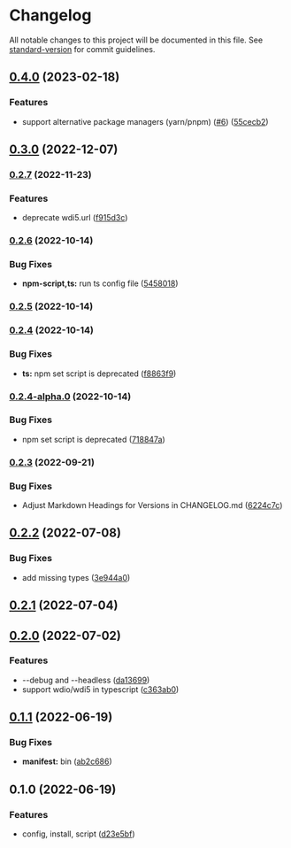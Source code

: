 # Changelog

All notable changes to this project will be documented in this file. See [standard-version](https://github.com/conventional-changelog/standard-version) for commit guidelines.

## [0.4.0](https://github.com/ui5-community/create-wdi5/compare/v0.3.0...v0.4.0) (2023-02-18)


### Features

* support alternative package managers (yarn/pnpm) ([#6](https://github.com/ui5-community/create-wdi5/issues/6)) ([55cecb2](https://github.com/ui5-community/create-wdi5/commit/55cecb27d3cf9dd2f91163d09fecd0ec1d4c5d42))

## [0.3.0](https://github.com/ui5-community/create-wdi5/compare/v0.2.7...v0.3.0) (2022-12-07)

### [0.2.7](https://github.com/ui5-community/create-wdi5/compare/v0.2.6...v0.2.7) (2022-11-23)


### Features

* deprecate wdi5.url ([f915d3c](https://github.com/ui5-community/create-wdi5/commit/f915d3ce68ce4159e2eebf983af037b9f0b2dab1))

### [0.2.6](https://github.com/ui5-community/create-wdi5/compare/v0.2.5...v0.2.6) (2022-10-14)


### Bug Fixes

* **npm-script,ts:** run ts config file ([5458018](https://github.com/ui5-community/create-wdi5/commit/54580187e15f29bb5aa7f133e3bacbdbb665018d))

### [0.2.5](https://github.com/ui5-community/create-wdi5/compare/v0.2.4...v0.2.5) (2022-10-14)

### [0.2.4](https://github.com/ui5-community/create-wdi5/compare/v0.2.4-alpha.0...v0.2.4) (2022-10-14)


### Bug Fixes

* **ts:** npm set script is deprecated ([f8863f9](https://github.com/ui5-community/create-wdi5/commit/f8863f9dcd392531fdb262cdd2f9a751e58baeda))

### [0.2.4-alpha.0](https://github.com/ui5-community/create-wdi5/compare/v0.2.3...v0.2.4-alpha.0) (2022-10-14)


### Bug Fixes

* npm set script is deprecated ([718847a](https://github.com/ui5-community/create-wdi5/commit/718847aeadd6fbefe0949694756f9c39439a5d7e))

### [0.2.3](https://github.com/ui5-community/create-wdi5/compare/v0.2.2...v0.2.3) (2022-09-21)


### Bug Fixes

* Adjust Markdown Headings for Versions in CHANGELOG.md ([6224c7c](https://github.com/ui5-community/create-wdi5/commit/6224c7c7eaed55e14359c75047060723dc42fe57))

## [0.2.2](https://github.com/ui5-community/create-wdi5/compare/v0.2.1...v0.2.2) (2022-07-08)


### Bug Fixes

* add missing types ([3e944a0](https://github.com/ui5-community/create-wdi5/commit/3e944a0b7f272777b34c8f4c777003d6fd385a02))

## [0.2.1](https://github.com/ui5-community/create-wdi5/compare/v0.2.0...v0.2.1) (2022-07-04)

## [0.2.0](https://github.com/ui5-community/create-wdi5/compare/v0.1.1...v0.2.0) (2022-07-02)


### Features

* --debug and --headless ([da13699](https://github.com/ui5-community/create-wdi5/commit/da13699aee7a7029fd1af646a2b70df2278f0d6c))
* support wdio/wdi5 in typescript ([c363ab0](https://github.com/ui5-community/create-wdi5/commit/c363ab0619e9826ce6a43a3ee9d62ac9afd0aa08))

## [0.1.1](https://github.com/ui5-community/create-wdi5/compare/v0.1.0...v0.1.1) (2022-06-19)


### Bug Fixes

* **manifest:** bin ([ab2c686](https://github.com/ui5-community/create-wdi5/commit/ab2c6864b3b2033bc373d9cc155f0e68a3c52282))

## 0.1.0 (2022-06-19)


### Features

* config, install, script ([d23e5bf](https://github.com/ui5-community/create-wdi5/commit/d23e5bf2d4cce82befa80fb2b44496a6f6005fa0))
